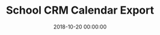 ---
layout: inner
align: left
title: School CRM Calendar Export
date: 2018-10-20 00:00:00
tags: API Scraper JavaScript Electron
featured_image: /img/01_google-calendar-tass-timetable.png
project_link: http://github.com/pl4nty/google-calendar-tass-timetable
button_icon: github
button_text: Visit Project
lead_text: A simple Electron app to export a student's timetable into Google Calendar from the TASS school CRM.
---